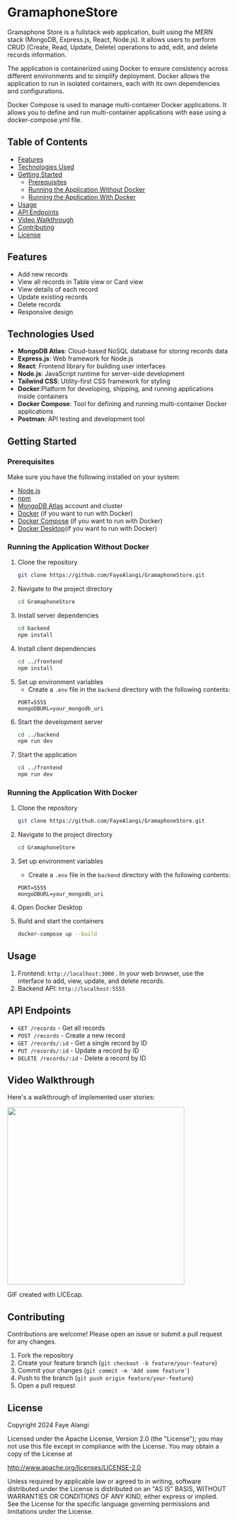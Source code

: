 # GramaphoneStore
 

Gramaphone Store is a fullstack web application, built using the MERN stack (MongoDB, Express.js, React, Node.js). It allows users to perform CRUD (Create, Read, Update, Delete) operations to add, edit, and delete records information.

The application is containerized using Docker to ensure consistency across different environments and to simplify deployment. Docker allows the application to run in isolated containers, each with its own dependencies and configurations.

Docker Compose is used to manage multi-container Docker applications. It allows you to define and run multi-container applications with ease using a docker-compose.yml file.


## Table of Contents

- [Features](#features)
- [Technologies Used](#technologies-used)
- [Getting Started](#getting-started)
  - [Prerequisites](#prerequisites)
  - [Running the Application Without Docker](#running-the-application-without-docker)
  - [Running the Application With Docker](#running-the-application-with-docker)
- [Usage](#usage)
- [API Endpoints](#api-endpoints)
- [Video Walkthrough](#video-walkthrough)
- [Contributing](#contributing)
- [License](#license)

## Features

- Add new records
- View all records in Table view or Card view
- View details of each record
- Update existing records
- Delete records
- Responsive design

## Technologies Used

- **MongoDB Atlas**: Cloud-based NoSQL database for storing records data
- **Express.js**: Web framework for Node.js
- **React**: Frontend library for building user interfaces
- **Node.js**: JavaScript runtime for server-side development
- **Tailwind CSS**: Utility-first CSS framework for styling
- **Docker**:Platform for developing, shipping, and running applications inside containers
- **Docker Compose**: Tool for defining and running multi-container Docker applications
- **Postman**: API testing and development tool

## Getting Started

### Prerequisites
Make sure you have the following installed on your system:

- [Node.js](https://nodejs.org/)
- [npm](https://www.npmjs.com/)
- [MongoDB Atlas](https://www.mongodb.com/cloud/atlas) account and cluster
- [Docker](https://www.docker.com/get-started) (if you want to run with Docker)
- [Docker Compose](https://docs.docker.com/compose/install/) (if you want to run with Docker)
- [Docker Desktop](https://www.docker.com/products/docker-desktop/)(if you want to run with Docker)


### Running the Application Without Docker

1. Clone the repository
    ```sh
    git clone https://github.com/FayeAlangi/GramaphoneStore.git
    ```
2. Navigate to the project directory
    ```sh
    cd GramaphoneStore
    ```
3. Install server dependencies
    ```sh
    cd backend
    npm install
    ```
4. Install client dependencies
    ```sh
    cd ../frontend
    npm install
    ```
5. Set up environment variables
    - Create a `.env` file in the `backend` directory with the following contents:
    ```.env
    PORT=5555
    mongoDBURL=your_mongodb_uri
    ```
6. Start the development server
    ```sh
    cd ../backend
    npm run dev
    ```
7. Start the application
    ```sh
    cd ../frontend
    npm run dev
    ```
### Running the Application With Docker

1. Clone the repository
    ```sh
    git clone https://github.com/FayeAlangi/GramaphoneStore.git
    ```
2. Navigate to the project directory
    ```sh
    cd GramaphoneStore
    ```
3. Set up environment variables
    - Create a `.env` file in the `backend` directory with the following contents:
    ```.env
    PORT=5555
    mongoDBURL=your_mongodb_uri
    ```
4. Open Docker Desktop 

5. Build and start the containers
    ```sh
    docker-compose up --build
    ```

## Usage

1. Frontend: `http://localhost:3000` . In your web browser, use the interface to add, view, update, and delete records.
3. Backend API: `http://localhost:5555`

## API Endpoints

- `GET /records` - Get all records
- `POST /records` - Create a new record
- `GET /records/:id` - Get a single record by ID
- `PUT /records/:id` - Update a record by ID
- `DELETE /records/:id` - Delete a record by ID


## Video Walkthrough

Here's a walkthrough of implemented user stories:

<img src="Walkthrough.gif" width=400><br>

GIF created with LICEcap.

## Contributing

Contributions are welcome! Please open an issue or submit a pull request for any changes.

1. Fork the repository
2. Create your feature branch (`git checkout -b feature/your-feature`)
3. Commit your changes (`git commit -m 'Add some feature'`)
4. Push to the branch (`git push origin feature/your-feature`)
5. Open a pull request

## License

Copyright 2024 Faye Alangi

Licensed under the Apache License, Version 2.0 (the "License");
you may not use this file except in compliance with the License.
You may obtain a copy of the License at

   http://www.apache.org/licenses/LICENSE-2.0

Unless required by applicable law or agreed to in writing, software
distributed under the License is distributed on an "AS IS" BASIS,
WITHOUT WARRANTIES OR CONDITIONS OF ANY KIND, either express or implied.
See the License for the specific language governing permissions and
limitations under the License.
